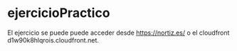 # ejercicioPractico

El ejercicio se puede puede acceder desde https://nortiz.es/ o el cloudfront d1w90k8hlqrois.cloudfront.net.
